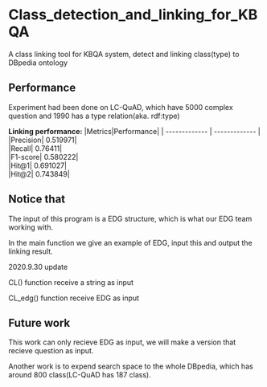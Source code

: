 # Class_detection_and_linking_for_KBQA
A class linking tool for KBQA system, detect and linking class(type) to DBpedia ontology

## Performance
Experiment had been done on LC-QuAD, which have 5000 complex question and 1990 has a type relation(aka. rdf:type)

**Linking performance:**
|Metrics|Performance|
| ------------- | ------------- |
|Precision| 0.519971|	
|Recall| 0.76411|	
|F1-score| 0.580222|	
|Hit@1| 0.691027|	
|Hit@2| 0.743849|
    
## Notice that 
The input of this program is a EDG structure, which is what our EDG team working with.

In the main function we give an example of EDG, input this and output the linking result.

2020.9.30 update

CL() function  receive a string as input

CL_edg() function receive EDG as input

## Future work
This work can only recieve EDG as input, we will make a version that recieve question as input.

Another work is to expend search space to the whole DBpedia, which has around 800 class(LC-QuAD has 187 class).
